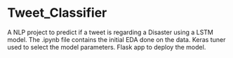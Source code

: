 # Tweet_Classifier
A NLP project to predict if a tweet is regarding a Disaster using a LSTM model.
The .ipynb file contains the initial EDA done on the data.
Keras tuner used to select the model parameters. 
Flask app to deploy the model.
